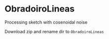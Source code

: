 # ObradoiroLineas
Processing sketch with cosenoidal noise

Download zip and rename dir to `ObradoiroLineas`
